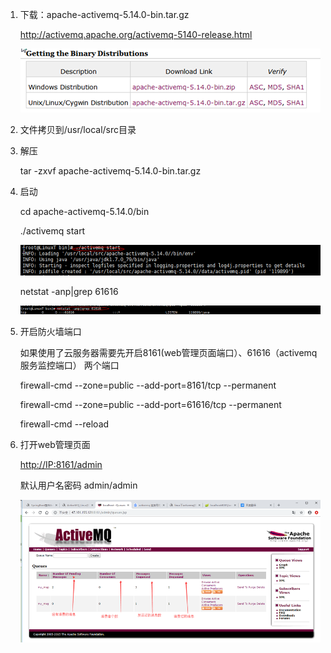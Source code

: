 1. 下载：apache-activemq-5.14.0-bin.tar.gz

   http://activemq.apache.org/activemq-5140-release.html

   ![image-20210129105158736](../../图片/ActiveMQ安装/image-20210129105158736.png)

2. 文件拷贝到/usr/local/src目录

3. 解压

   tar -zxvf apache-activemq-5.14.0-bin.tar.gz

4. 启动

   cd apache-activemq-5.14.0/bin

   ./activemq start

   ![image-20210129105337543](../../图片/ActiveMQ安装/image-20210129105337543.png)

    netstat -anp|grep 61616

   ![image-20210129105351536](../../图片/ActiveMQ安装/image-20210129105351536.png)

5. 开启防火墙端口

   如果使用了云服务器需要先开启8161(web管理页面端口）、61616（activemq服务监控端口） 两个端口

   firewall-cmd --zone=public --add-port=8161/tcp --permanent

   firewall-cmd --zone=public --add-port=61616/tcp --permanent

   firewall-cmd --reload

6. 打开web管理页面

   [http://IP:8161/admin](http://114.115.206.18:8161/admin)

   默认用户名密码 admin/admin

   ![image-20210129105456025](../../图片/ActiveMQ安装/image-20210129105456025.png)